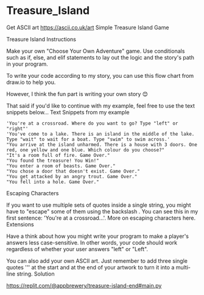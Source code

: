 # Treasure_Island
 Get ASCII art https://ascii.co.uk/art
 Simple Treasure Island Game

Treasure Island
Instructions

Make your own "Choose Your Own Adventure" game. Use conditionals such as if, else, and elif statements to lay out the logic and the story's path in your program.

To write your code according to my story, you can use this flow chart from draw.io to help you.

However, I think the fun part is writing your own story 😊

That said if you'd like to continue with my example, feel free to use the text snippets below...
Text Snippets from my example

    'You're at a crossroad. Where do you want to go? Type "left" or "right"'
    'You've come to a lake. There is an island in the middle of the lake. Type "wait" to wait for a boat. Type "swim" to swim across.'
    "You arrive at the island unharmed. There is a house with 3 doors. One red, one yellow and one blue. Which colour do you choose?"
    "It's a room full of fire. Game Over."
    "You found the treasure! You Win!"
    "You enter a room of beasts. Game Over."
    "You chose a door that doesn't exist. Game Over."
    "You get attacked by an angry trout. Game Over."
    "You fell into a hole. Game Over."

Escaping Characters

If you want to use multiple sets of quotes inside a single string, you might have to "escape" some of them using the backslash \. You can see this in my first sentence: 'You're at a crossroad...'. More on escaping characters here.
Extensions

Have a think about how you might write your program to make a player's answers less case-sensitive. In other words, your code should work regardless of whether your user answers "left" or "Left".

You can also add your own ASCII art. Just remember to add three single quotes ''' at the start and at the end of your artwork to turn it into a multi-line string.
Solution

https://replit.com/@appbrewery/treasure-island-end#main.py